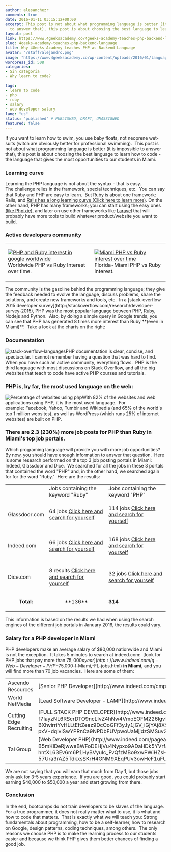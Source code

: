 ```yaml
---
author: alesanchezr
comments: true
date: 2016-01-11 03:15:12+00:00
excerpt: This post is not about what programming language is better (it's impossible
  to answer that), this post is about choosing the best language to learn how to code.
layout: post
link: https://www.4geeksacademy.co/4geeks-academy-teaches-php-backend-language/
slug: 4geeks-academy-teaches-php-backend-language
title: Why 4Geeks Academy teaches PHP as Backend Language
avatar: "/staff/alejandro.png"
image: "https://www.4geeksacademy.co/wp-content/uploads/2016/01/language.jpeg"
wordpress_id: 508
categories:
- Sin categoría
- Why learn to code?

tags:
- learn to code
- php
- ruby
- salary
- web developer salary
lang: "us"
status: "published" # PUBLISHED, DRAFT, UNASSIGNED
featured: false
---
```


If you want to learn how to swim, you use baby floats, not neoprene wet-suits (witch are obviously better for professional swimming).  This post is not about what programming language is better (it is impossible to answer that), this post is about choosing the best language to learn how to code - the language that gives the most opportunities to our students in Miami.


### Learning curve


Learning the PHP language is not about the syntax - that is easy.  The challenge relies in the framework, special techniques, etc.  You can say that Ruby and PHP are easy to learn.  But Ruby is about one framework: Rails, and [Rails has a long learning curve (Click here to learn more)](https://www.codefellows.org/blog/this-is-why-learning-rails-is-hard). On the other hand, PHP has many frameworks; you can start using the easy ones [(like Phpixie)](https://phpixie.com/), and later on use other frameworks like [Laravel](https://laravel.com/) that will probably have more tools to build whatever product/website you want to build.


### Active developers community


<table class="table table-striped" >
<tbody >
<tr >

<td >

[![PHP and Ruby interest in google worldwide](https://4geeksacademy.co/wp-content/uploads/2016/01/Screen-Shot-2016-01-10-at-6.49.23-PM-1.png)](https://4geeksacademy.co/wp-content/uploads/2016/01/Screen-Shot-2016-01-10-at-6.49.23-PM-1.png) Worldwide PHP vs Ruby Interest over time.
</td>

<td >

[![Miami PHP vs Ruby interest over time](https://4geeksacademy.co/wp-content/uploads/2016/01/Screen-Shot-2016-01-10-at-6.54.45-PM-1.png)](https://4geeksacademy.co/wp-content/uploads/2016/01/Screen-Shot-2016-01-10-at-6.54.45-PM-1.png) Florida-Miami PHP vs Ruby interest.
</td>
</tr>
</tbody>
</table>
The community is the gasoline behind the programming language; they give the feedback needed to evolve the language, discuss problems, share the solutions, and create new frameworks and tools, etc.  In a [stack-overflow 2015 developer survey](http://stackoverflow.com/research/developer-survey-2015), PHP was the most popular language between PHP, Ruby, Nodejs and Python.  Also, by doing a simple query in Google trends, you can see that PHP has generated 8 times more interest than Ruby **(even in Miami)**.  Take a look at the charts on the right:


### Documentation


![stack-overflow-languages](https://4geeksacademy.co/wp-content/uploads/2016/01/stack-overflow-languages-2.png)PHP documentation is clear, concise, and spectacular. I cannot remember having a question that was hard to find.  When you have such an active community, everything flows.  PHP is the third language with most discussions on Stack Overflow, and all the big websites that teach to code have active PHP courses and tutorials.


### PHP is, by far, the most used language on the web:


![Percentage of websites using php](https://4geeksacademy.co/wp-content/uploads/2016/01/Screen-Shot-2016-01-10-at-7.37.48-PM-2.png)With 82% of the websites and web applications using PHP, it is the most used language.  For example: Facebook, Yahoo, Tumblr and Wikipedia (and 65% of the world's top 1 million websites), as well as WordPress (which runs 25% of internet websites) are built on PHP.




### There are 2.3 (230%) more job posts for PHP than Ruby in Miami's top job portals.


Which programing language will provide you with more job opportunities?  By now, you should have enough information to answer that question.  Here is some research performed on the top 3 job posting portals in Miami: Indeed, Glassdoor and Dice.  We searched for all the jobs in these 3 portals that contained the word "PHP" and, in the other hand, we searched again for for the word "Ruby."  Here are the results:
<table class="table table-striped" >
<tbody >
<tr >

<td >
</td>

<td >Jobs containing the keyword "Ruby"
</td>

<td >Jobs containing the keyword "PHP"
</td>
</tr>
<tr >

<td >


Glassdoor.com



</td>

<td >


64 jobs
[Click here and search for yourself](https://www.glassdoor.ca/Job/miami-ruby-jobs-SRCH_IL.0,5_IC1154170_KE6,10.htm)



</td>

<td >


114 jobs
[Click here and search for yourself](https://www.glassdoor.ca/Job/miami-php-jobs-SRCH_IL.0,5_IC1154170_KO6,9.htm)



</td>
</tr>
<tr >

<td >


Indeed.com



</td>

<td >


66 jobs
[Click here and search for yourself](http://www.indeed.com/jobs?q=Ruby&l=Miami%2C+FL)



</td>

<td >


168 jobs
[Click here and search for yourself](http://www.indeed.com/jobs?q=PHP&l=Miami%2C+FL)



</td>
</tr>
<tr >

<td >


Dice.com



</td>

<td >


8 results
[Click here and search for yourself](https://www.dice.com/jobs?q=ruby&l=Miami&searchid=1136671588756)



</td>

<td >


32 jobs
[Click here and search for yourself](https://www.dice.com/jobs?q=php&l=Miami&searchid=9729181635194)



</td>
</tr>
<tr >

<td style="text-align: center;" >


**Total:**



</td>

<td style="text-align: center;" >**136**
</td>

<td >


**314**



</td>
</tr>
</tbody>
</table>
This information is based on the results we had when using the search engines of the different job portals in January 2016, the results could vary.


### Salary for a PHP developer in Miami


PHP developers make an average salary of $80,000 nationwide and Miami is not the exception.  It takes 5 minutes to search at indeed.com:  [look for PHP jobs that pay more than $75,000 a year](http://www.indeed.com/q-Web-Developer-PHP-$75,000-l-Miami,-FL-jobs.html) **in Miami,** and you will find more than 70 job vacancies.  Here are some of them:
<table class="table table-striped" >
<tbody >
<tr >

<td >Ascendo Resources
</td>

<td >[Senior PHP Developer](http://www.indeed.com/cmp/Ascendo-Resources/jobs/Senior-PHP-Developer-3bbcde11b7f47ea0?r=1)
</td>

<td >$100,000 a year
</td>
</tr>
<tr >

<td >World NetMedia
</td>

<td >[Lead Software Developer - LAMP](http://www.indeed.com/rc/clk?jk=ce19d277c156a3d4)
</td>

<td >$100,000 a year
</td>
</tr>
<tr >

<td >Cutting Edge Recruiting
</td>

<td >[FULL STACK PHP DEVELOPER](http://www.indeed.com/pagead/clk?mo=r&ad=-6NYlbfkN0DUnwefsF7K5sI9KMOiuTab93Tl5aV87o5poBYEvjEbgIqlL4VjFWz5O4bJmyHdj-IjLD2PGVIsu0emvbicVdi0mPULCCrb6XYGFE-rRk22MtwgwsA0MgdqGnP4Y_uP6IwDgMAbjFB57dI7EGvF27kwvORKrpdxmLa_J6Wh47ripbm75EK_zA0HgAFrxy36umE-f7IayzNL6RScrDTO9ncLIvZ4hNw4VmoEOFM226lgvKRd4gzidhSUvk5M3XfQc4GNoMUmMWnFPqXCFjL9yKjDGtNTj8eJnkv9zeJIl3-SAfccsZSmcc3fw7FUBEJtfYYHjPJ2ce120_LtkWSKoxsetAINNSobVPzFIu3tcTa0l8nSFG5CRIYhb4dFNkzKGIAY4-PB-SMXWvOUsS8cBkWQ98e4gZHXMAW3uk-BXhvirriYvHLLtEftZeaz9DcOoGFf3yJy1jGV_iGjYAj8X9D4GaiSOJDgsaD7f8UvlUnZfBPgD7FADSMVT8LAo5oFKQ8I7e3xeFQj_KM4pOWpdHZndISkmy6tt3ihngqk7JDmeSGFUwKhu0fkQ6Z2tIg_BJbCOstRQG8tXrcx2QQYFlR1v9pLF2weivvw6JJAcx-KFzO6ZgW15WX8oCbyjZgVlV5u7KkwrnBzEhBBTifkCQhujqamgTl-Vil4sAgxoisM_EAtFWvvNk9n1dEk1LBUCD8HL4nYOlr_fd55Ut-pxV-dqlvlSwYPRnCa9NPDbFUVpwoUaMjjdzSMSuv2imacd0VUdEcuB3Np9SVUGLPWKVUi1xPptKp6lE41ybrGSM9vcEiNqjKrbxeqc2l7SwqE2O4=&p=4&sk=9a6ab4c649a730e8&fvj=0)
</td>

<td >$85,000 - $120,000 a year
</td>
</tr>
<tr >

<td >Tal Group
</td>

<td >[Web Developer PHP](http://www.indeed.com/pagead/clk?mo=r&ad=-6NYlbfkN0DUnwefsF7K5sI9KMOiuTab93Tl5aV87o5poBYEvjEbgIqlL4VjFWz5O4bJmyHdj-KO9erzvIxvlVA9f2oDebmhawH3uo0bb15lxQhEYo4URKiHyAhVqgW20PmNMiLg3jwAiNnsC-t8J5hx8R4xoiZgfBqRErX-B5mKIDeRjwweBWFoDEHjVu4Nypxo9ADaHDk5YVrfJKoz1ZyNFxUMTfTGoHT38q60fg34Div5G_L3gaC1s8rkh7UeeB3-fWGFfiLhWK_4EomEIcL1Rh8rTdSTaEDtPJQ4KspiAlENT_P4V02GqXZDbEYK6olYtuVYxT-hntXL63Ev6m6P1HyBVyuIc_FvQfzMBo9xwPWiHZsHBeAtCIgJTKP1AkWFH3jEyR33qQzGkVtDkP4QWVBMYVPKw0qX19TVobc5X5wkkFG0Za_V_tDbeHSJ2R74T1wnj323HHvOut9iNQDYoAuUy6HKDkTwN_8DwiznEEjDuZuyCwz9dduREDXxtJjyH7YzUiOQEAaAlFIXlvrmQK6VuwF0B1jbCnfaWSyldUH4n7gSYjboitsJePsotyZhaaHQ8yILuc4H85_uq74QO0tno2qnmO788kmUMp4E2-57Ura3rAZ5TdkxsSKrH4GNM9XEqPUv3owHeF1uFUYtWLlLQL6XZo4nhne3jTdn_pxmbhGUYmkIxNZKRelU6hUVqvzxFG5slkzvsTYydSdEwhV5fl8yTu55psWFckpi_Sqd3sKj1jXGPVVLwvSwfhofyb9b1Uxe9UE_F0-NBs6C6uy4BvIqfJV6pJGODUB1IuMZfWDseWG8Z_WdJBwZ0Q8WhSVNsfE=&p=2&sk=4ce7d012be8f6dbf&fvj=0)
</td>

<td >$80,000 a year
</td>
</tr>
</tbody>
</table>
We are not saying that you will earn that much from Day 1, but those jobs only ask for 3-5 years experience.  If you are good, you could probably start earning $40,000 to $50,000 a year and start growing from there.


### Conclusion


In the end, bootcamps do not train developers to be slaves of the language.  For a true programmer, it does not really matter what to use, it is what and how to code that matters.  That is exactly what we will teach you: Strong fundamentals about programming, how to be a self-learner, how to research on Google, design patterns, coding techniques, among others.  The only reasons we choose PHP is to make the learning process to our students easier and because we think PHP gives them better chances of finding a good job.
